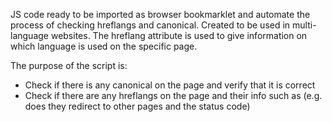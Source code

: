 JS code ready to be imported as browser bookmarklet and automate the process of checking hreflangs and canonical.
Created to be used in multi-language websites.
The hreflang attribute is used to give information on which language is used on the specific page.

The purpose of the script is:
- Check if there is any canonical on the page and verify that it is correct
- Check if there are any hreflangs on the page and their info such as (e.g. does they redirect to other pages and the status code)
